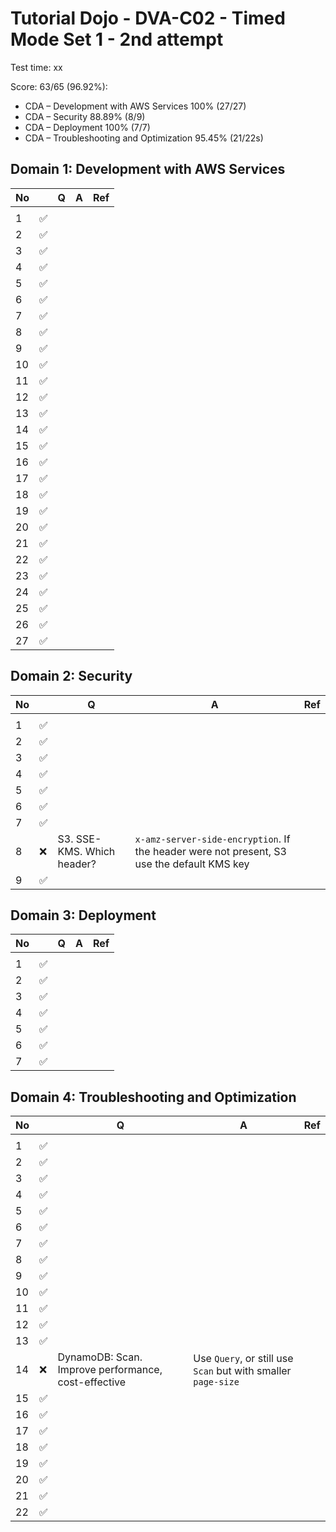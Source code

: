 # Tutorial Dojo - DVA-C02 - Timed Mode Set 1 - 2nd attempt

Test time: xx

Score: 63/65 (96.92%):

- CDA – Development with AWS Services 100% (27/27)
- CDA – Security 88.89% (8/9)
- CDA – Deployment 100% (7/7)
- CDA – Troubleshooting and Optimization 95.45% (21/22s)

## Domain 1: Development with AWS Services

| No  |     | Q   | A   | Ref |
| --- | --- | --- | --- | --- |
|     |     |     |     |     |
| 1   | ✅  |     |     |     |
| 2   | ✅  |     |     |     |
| 3   | ✅  |     |     |     |
| 4   | ✅  |     |     |     |
| 5   | ✅  |     |     |     |
| 6   | ✅  |     |     |     |
| 7   | ✅  |     |     |     |
| 8   | ✅  |     |     |     |
| 9   | ✅  |     |     |     |
| 10  | ✅  |     |     |     |
| 11  | ✅  |     |     |     |
| 12  | ✅  |     |     |     |
| 13  | ✅  |     |     |     |
| 14  | ✅  |     |     |     |
| 15  | ✅  |     |     |     |
| 16  | ✅  |     |     |     |
| 17  | ✅  |     |     |     |
| 18  | ✅  |     |     |     |
| 19  | ✅  |     |     |     |
| 20  | ✅  |     |     |     |
| 21  | ✅  |     |     |     |
| 22  | ✅  |     |     |     |
| 23  | ✅  |     |     |     |
| 24  | ✅  |     |     |     |
| 25  | ✅  |     |     |     |
| 26  | ✅  |     |     |     |
| 27  | ✅  |     |     |     |

## Domain 2: Security

| No  |     | Q                          | A                                                                                          | Ref |
| --- | --- | -------------------------- | ------------------------------------------------------------------------------------------ | --- |
|     |     |                            |                                                                                            |     |
| 1   | ✅  |                            |                                                                                            |     |
| 2   | ✅  |                            |                                                                                            |     |
| 3   | ✅  |                            |                                                                                            |     |
| 4   | ✅  |                            |                                                                                            |     |
| 5   | ✅  |                            |                                                                                            |     |
| 6   | ✅  |                            |                                                                                            |     |
| 7   | ✅  |                            |                                                                                            |     |
| 8   | ❌  | S3. SSE-KMS. Which header? | `x-amz-server-side-encryption`. If the header were not present, S3 use the default KMS key |     |
| 9   | ✅  |                            |                                                                                            |     |

## Domain 3: Deployment

| No  |     | Q   | A   | Ref |
| --- | --- | --- | --- | --- |
|     |     |     |     |     |
| 1   | ✅  |     |     |     |
| 2   | ✅  |     |     |     |
| 3   | ✅  |     |     |     |
| 4   | ✅  |     |     |     |
| 5   | ✅  |     |     |     |
| 6   | ✅  |     |     |     |
| 7   | ✅  |     |     |     |

## Domain 4: Troubleshooting and Optimization

| No  |     | Q                                                   | A                                                             | Ref |
| --- | --- | --------------------------------------------------- | ------------------------------------------------------------- | --- |
|     |     |                                                     |                                                               |     |
| 1   | ✅  |                                                     |                                                               |     |
| 2   | ✅  |                                                     |                                                               |     |
| 3   | ✅  |                                                     |                                                               |     |
| 4   | ✅  |                                                     |                                                               |     |
| 5   | ✅  |                                                     |                                                               |     |
| 6   | ✅  |                                                     |                                                               |     |
| 7   | ✅  |                                                     |                                                               |     |
| 8   | ✅  |                                                     |                                                               |     |
| 9   | ✅  |                                                     |                                                               |     |
| 10  | ✅  |                                                     |                                                               |     |
| 11  | ✅  |                                                     |                                                               |     |
| 12  | ✅  |                                                     |                                                               |     |
| 13  | ✅  |                                                     |                                                               |     |
| 14  | ❌  | DynamoDB: Scan. Improve performance, cost-effective | Use `Query`, or still use `Scan` but with smaller `page-size` |     |
| 15  | ✅  |                                                     |                                                               |     |
| 16  | ✅  |                                                     |                                                               |     |
| 17  | ✅  |                                                     |                                                               |     |
| 18  | ✅  |                                                     |                                                               |     |
| 19  | ✅  |                                                     |                                                               |     |
| 20  | ✅  |                                                     |                                                               |     |
| 21  | ✅  |                                                     |                                                               |     |
| 22  | ✅  |                                                     |                                                               |     |
